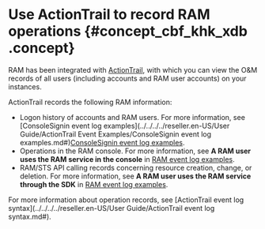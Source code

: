 # Use ActionTrail to record RAM operations {#concept_cbf_khk_xdb .concept}

RAM has been integrated with [ActionTrail](https://partners-intl.console.aliyun.com/#/actiontrail), with which you can view the O&M records of all users \(including accounts and RAM user accounts\) on your instances.

ActionTrail records the following RAM information:

-   Logon history of accounts and RAM users. For more information, see [ConsoleSignin event log examples](../../../../reseller.en-US/User Guide/ActionTrail Event Examples/ConsoleSignin event log examples.md#)[ConsoleSignin event log examples](https://www.alibabacloud.com/help/doc-detail/28828.htm).
-   Operations in the RAM console. For more information, see **A RAM user uses the RAM service in the console** in [RAM event log examples](https://www.alibabacloud.com/help/doc-detail/28824.htm).
-   RAM/STS API calling records concerning resource creation, change, or deletion. For more information, see **A RAM user uses the RAM service through the SDK** in [RAM event log examples](https://www.alibabacloud.com/help/doc-detail/28824.htm).

For more information about operation records, see [ActionTrail event log syntax](../../../../reseller.en-US/User Guide/ActionTrail event log syntax.md#).

